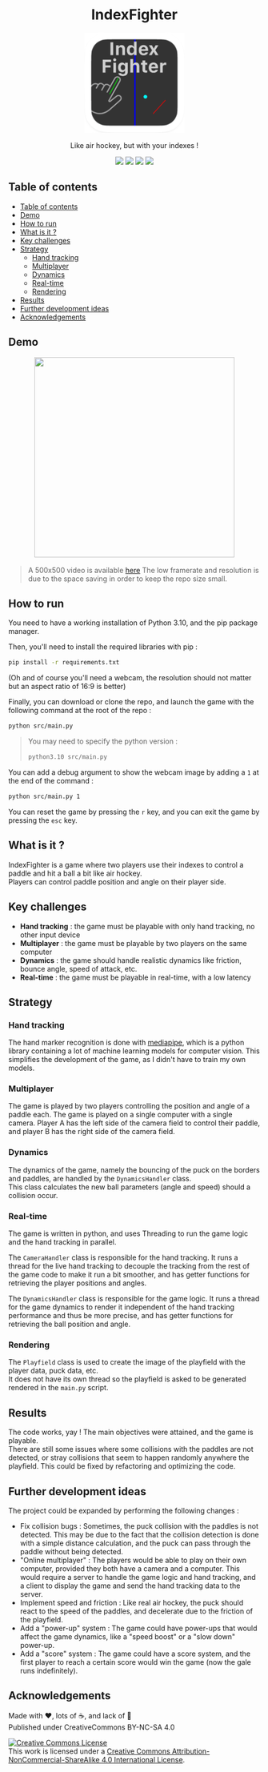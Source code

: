 <h1 align="center">IndexFighter</h1>

<p align="center">
	<img width="200" height="200" margin-right="100%" src="https://github.com/fred-corp/IndexFighter/raw/main/images/icon/index%20fighter.png">
</p>

<p align="center">Like air hockey, but with your indexes !</p>
<p align="center">
<a href="https://github.com/fred-corp/IndexFighter/actions/workflows/codeql.yml"><img src="https://github.com/fred-corp/IndexFighter/actions/workflows/codeql.yml/badge.svg"></a>
<a href="https://github.com/fred-corp/IndexFighter/blob/main/LICENCE"><img src="https://img.shields.io/github/license/fred-corp/indexFighter"></a>
<a href="https://github.com/fred-corp/IndexFighter/issues"><img src="https://img.shields.io/github/issues/fred-corp/indexFighter"></a>
<a href="https://github.com/fred-corp/IndexFighter/commits/main"><img src="https://img.shields.io/github/last-commit/fred-corp/indexFighter"></a>
</p>

## Table of contents

- [Table of contents](#table-of-contents)
- [Demo](#demo)
- [How to run](#how-to-run)
- [What is it ?](#what-is-it-)
- [Key challenges](#key-challenges)
- [Strategy](#strategy)
  - [Hand tracking](#hand-tracking)
  - [Multiplayer](#multiplayer)
  - [Dynamics](#dynamics)
  - [Real-time](#real-time)
  - [Rendering](#rendering)
- [Results](#results)
- [Further development ideas](#further-development-ideas)
- [Acknowledgements](#acknowledgements)

## Demo

<p  align="center"><img width="400" height="400" src="images/Demo.gif"></p>

> A 500x500 video is available [here](images/Demo.mov)
> The low framerate and resolution is due to the space saving in order to keep the repo size small.

## How to run

You need to have a working installation of Python 3.10, and the pip package manager.

Then, you'll need to install the required libraries with pip :

```sh
pip install -r requirements.txt
```

(Oh and of course you'll need a webcam, the resolution should not matter but an aspect ratio of 16:9 is better)

Finally, you can download or clone the repo, and launch the game with the following command at the root of the repo :

```sh
python src/main.py
```

> You may need to specify the python version :
>
> ```sh
> python3.10 src/main.py
> ```

You can add a debug argument to show the webcam image by adding a `1` at the end of the command :

```sh
python src/main.py 1
```

You can reset the game by pressing the `r` key, and you can exit the game by pressing the `esc` key.

## What is it ?

IndexFighter is a game where two players use their indexes to control a paddle and hit a ball a bit like air hockey.  
Players can control paddle position and angle on their player side.

## Key challenges

- **Hand tracking** : the game must be playable with only hand tracking, no other input device
- **Multiplayer** : the game must be playable by two players on the same computer
- **Dynamics** : the game should handle realistic dynamics like friction, bounce angle, speed of attack, etc.
- **Real-time** : the game must be playable in real-time, with a low latency

## Strategy

### Hand tracking

The hand marker recognition is done with [mediapipe](https://pypi.org/project/mediapipe/), which is a python library containing a lot of machine learning models for computer vision. This simplifies the development of the game, as I didn't have to train my own models.

### Multiplayer

The game is played by two players controlling the position and angle of a paddle each. The game is played on a single computer with a single camera. Player A has the left side of the camera field to control their paddle, and player B has the right side of the camera field.

### Dynamics

The dynamics of the game, namely the bouncing of the puck on the borders and paddles, are handled by the `DynamicsHandler` class.  
This class calculates the new ball parameters (angle and speed) should a collision occur.

### Real-time

The game is written in python, and uses Threading to run the game logic and the hand tracking in parallel.

The `CameraHandler` class is responsible for the hand tracking. It runs a thread for the live hand tracking to decouple the tracking from the rest of the game code to make it run a bit smoother, and has getter functions for retrieving the player positions and angles.

The `DynamicsHandler` class is responsible for the game logic. It runs a thread for the game dynamics to render it independent of the hand tracking performance and thus be more precise, and has getter functions for retrieving the ball position and angle.

### Rendering

The `Playfield` class is used to create the image of the playfield with the player data, puck data, etc.  
It does not have its own thread so the playfield is asked to be generated rendered in the `main.py` script.

## Results

The code works, yay ! The main objectives were attained, and the game is playable.  
There are still some issues where some collisions with the paddles are not detected, or stray collisions that seem to happen randomly anywhere the playfield. This could be fixed by refactoring and optimizing the code.

## Further development ideas

The project could be expanded by performing the following changes :

- Fix collision bugs : Sometimes, the puck collision with the paddles is not detected. This may be due to the fact that the collision detection is done with a simple distance calculation, and the puck can pass through the paddle without being detected.
- "Online multiplayer" : The players would be able to play on their own computer, provided they both have a camera and a computer. This would require a server to handle the game logic and hand tracking, and a client to display the game and send the hand tracking data to the server.
- Implement speed and friction : Like real air hockey, the puck should react to the speed of the paddles, and decelerate due to the friction of the playfield.
- Add a "power-up" system : The game could have power-ups that would affect the game dynamics, like a "speed boost" or a "slow down" power-up.
- Add a "score" system : The game could have a score system, and the first player to reach a certain score would win the game (now the gale runs indefinitely).

## Acknowledgements

Made with ❤️, lots of ☕️, and lack of 🛌  
Published under CreativeCommons BY-NC-SA 4.0

[![Creative Commons License](https://i.creativecommons.org/l/by-nc-sa/4.0/88x31.png)](http://creativecommons.org/licenses/by-nc-sa/4.0/)  
This work is licensed under a [Creative Commons Attribution-NonCommercial-ShareAlike 4.0 International License](http://creativecommons.org/licenses/by-nc-sa/4.0/).

